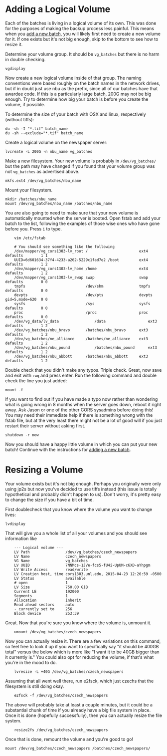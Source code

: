 Adding a Logical Volume
================

Each of the batches is living in a logical volume of its own.  This was done for the purposes of making the backup process less painful.  This means when you [add a new batch](./new_batch), you will likely first need to create a new volume for it.  If one exists but it's not big enough, skip to the bottom to see how to resize it.

Determine your volume group.  It should be `vg_batches` but there is no harm in double checking.

    vgdisplay

Now create a new logical volume inside of that group.  The naming conventions were based roughly on the batch names in the network drives, but if in doubt just use nbu as the prefix, since all of our batches have that awardee code.  If this is a particularly large batch, 200G may not be big enough.  Try to determine how big your batch is before you create the volume, if possible.

To determine the size of your batch with OSX and linux, respectively (without tiffs):

    du -sh -I "*.tif" batch_name
    du -sh --exclude="*.tif" batch_name
    
Create a logical volume on the newspaper server:

    lvcreate -L 200G -n nbu_name vg_batches
    
Make a new filesystem.  Your new volume is probably in `/dev/vg_batches/` but the path may have changed if you found that your volume group was not `vg_batches` as advertised above.

    mkfs.ext4 /dev/vg_batches/nbu_name
    
Mount your filesystem.

    mkdir /batches/nbu_name
    mount /dev/vg_batches/nbu_name /batches/nbu_name
    
You are also going to need to make sure that your new volume is automatically mounted when the server is booted.
Open fstab and add your batch to the list, following the examples of those wise ones who have gone before you.
Press `i` to type.
```
    vim /etc/fstab

    # You should see something like the following
    /dev/mapper/vg_cors1303-lv_root /                       ext4    defaults        1 1
    UUID=6d601634-37f4-4233-a262-5229c1fad7e2 /boot         ext4    defaults        1 2
    /dev/mapper/vg_cors1303-lv_home /home                   ext4    defaults        1 2
    /dev/mapper/vg_cors1303-lv_swap swap                    swap    defaults        0 0
    tmpfs                           /dev/shm                tmpfs   defaults        0 0
    devpts                          /dev/pts                devpts  gid=5,mode=620  0 0
    sysfs                           /sys                    sysfs   defaults        0 0
    proc                            /proc                   proc    defaults        0 0
    /dev/vg_data/lv_data		        /data                   ext3	  defaults        1 2
    /dev/vg_batches/nbu_bravo       /batches/nbu_bravo      ext3	  defaults        1 2
    /dev/vg_batches/ne_alliance     /batches/ne_alliance    ext3	  defaults        1 2
    /dev/vg_batches/nbu_pound		    /batches/nbu_pound      ext3	  defaults        1 2
    /dev/vg_batches/nbu_abbott      /batches/nbu_abbott     ext3    defaults        1 2
```

Double check that you didn't make any typos.  Triple check.  Great, now save and exit with `:wq` and press enter.  Run the following command and double check the line you just added:

    mount -f

If you want to find out if you have made a typo now rather than wondering what is going wrong in 8 months when the server goes down, reboot it right away.  Ask Jason or one of the other CORS sysadmins before doing this!  You may need their immediate help if there is something wrong with the fstab file, but at the very least there might not be a lot of good will if you just restart their server without asking first.

    shutdown -r now
    
Now you should have a happy little volume in which you can put your new batch!  Continue with the instructions for [adding a new batch](./new_batch.md).

Resizing a Volume
================

Your volume exists but it's not big enough.  Perhaps you originally were only using jp2s but now you've decided to use tiffs instead (this issue is totally hypothetical and probably didn't happen to us).  Don't worry, it's pretty easy to change the size if you have a bit of time.

First doublecheck that you know where the volume you want to change lives:

    lvdisplay

That will give you a whole list of all your volumes and you should see information like 

```
    --- Logical volume ---
    LV Path                /dev/vg_batches/czech_newspapers
    LV Name                czech_newspapers
    VG Name                vg_batches
    LV UUID                7NNMcs-1JVe-fcs5-fU4i-UpUM-c6XD-aYhpgm
    LV Write Access        read/write
    LV Creation host, time cors1303.unl.edu, 2015-04-23 12:26:59 -0500
    LV Status              available
    # open                 1
    LV Size                750.00 GiB
    Current LE             192000
    Segments               1
    Allocation             inherit
    Read ahead sectors     auto
    - currently set to     256
    Block device           253:39
```

Great.  Now that you're sure you know where the volume is, unmount it.

```shell
    umount /dev/vg_batches/czech_newspapers
```

Now you can actually resize it.  There are a few variations on this command, so feel free to look it up if you want to specifically say "it should be 400GB total" versus the below which is more like "I want it to be 40GB bigger than it currently is."  You could also opt for reducing the volume, if that's what you're in the mood to do.

```shell
    lvresize -L +40G /dev/vg_batches/czech_newspapers
```

Assuming that all went well there, run e2fsck, which just czechs that the filesystem is still doing okay.

```shell
    e2fsck -f /dev/vg_batches/czech_newspapers
```

The above will probably take at least a couple minutes, but it could be a substantial chunk of time if you already have a big file system in place.  Once it is done (hopefully successfully), then you can actually resize the file system.

```shell
    resize2fs /dev/vg_batches/czech_newspapers
```

Once that is done, remount the volume and you're good to go!

    mount /dev/vg_batches/czech_newspapers /batches/czech_newspapers/

